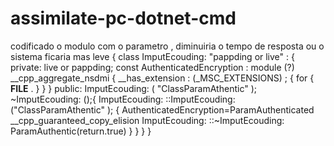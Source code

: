 # assimilate-pc-dotnet-cmd

codificado o modulo com o parametro , diminuiria o tempo de resposta ou o sistema ficaria mas leve 
{
    class ImputEcouding: "pappding or live"  :
    {
    private: live or pappding;
    const AuthenticatedEncryption : module (?)
            __cpp_aggregate_nsdmi {
            __has_extension : (_MSC_EXTENSIONS) ; {
                for {
                __FILE__ . 
            }
            }
        }
    public:
        ImputEcouding: ( "ClassParamAthentic" );
        ~ImputEcouding: ();{
     ImputEcouding: ::ImputEcouding: ("ClassParamAthentic" );
            {
    AuthenticatedEncryption=ParamAuthenticated
    __cpp_guaranteed_copy_elision
    ImputEcouding: ::~ImputEcouding: ParamAuthentic(return.true)
    }
    }
    }
}
